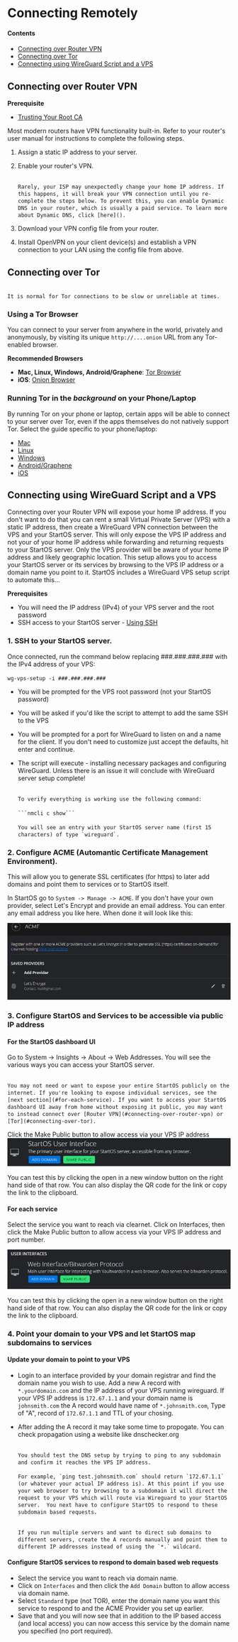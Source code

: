# Connecting Remotely

#### Contents

- [Connecting over Router VPN](#connecting-over-router-vpn)
- [Connecting over Tor](#connecting-over-tor)
- [Connecting using WireGuard Script and a VPS](#connecting-using-wireguard-script-and-a-vps)

## Connecting over Router VPN

**Prerequisite**

- [Trusting Your Root CA](./trust-ca.md)

Most modern routers have VPN functionality built-in. Refer to your router's user manual for instructions to complete the following steps.

1. Assign a static IP address to your server.

2. Enable your router's VPN.

   ```admonish tip title="Enable Dynamic DNS (Optional)"

   Rarely, your ISP may unexpectedly change your home IP address. If this happens, it will break your VPN connection until you re-complete the steps below. To prevent this, you can enable Dynamic DNS in your router, which is usually a paid service. To learn more about Dynamic DNS, click [here]().
   ```

3. Download your VPN config file from your router.

4. Install OpenVPN on your client device(s) and establish a VPN connection to your LAN using the config file from above.

## Connecting over Tor

```admonish warning

It is normal for Tor connections to be slow or unreliable at times.
```

### Using a Tor Browser

You can connect to your server from anywhere in the world, privately and anonymously, by visiting its unique `http://....onion` URL from any Tor-enabled browser.

**Recommended Browsers**

- **Mac, Linux, Windows, Android/Graphene**: <a href="https://torproject.org/download" target="_blank">Tor Browser</a>
- **iOS**: <a href="https://onionbrowser.com" target="_blank">Onion Browser</a>

### Running Tor in the _background_ on your Phone/Laptop

By running Tor on your phone or laptop, certain apps will be able to connect to your server over Tor, even if the apps themselves do not natively support Tor. Select the guide specific to your phone/laptop:

- [Mac](../device-guides/mac/tor.md)
- [Linux](../device-guides/linux/tor.md)
- [Windows](../device-guides/windows/tor.md)
- [Android/Graphene](../device-guides/android/tor.md)
- [iOS](../device-guides/ios/tor.md)

## Connecting using WireGuard Script and a VPS
Connecting over your Router VPN will expose your home IP address. If you don't want to do that you can rent a small Virtual Private Server (VPS) with a static IP address, then create a WireGuard VPN connection between the VPS and your StartOS server. This will only expose the VPS IP address and not your of your home IP address while forwarding and returning requests to your StartOS server. Only the VPS provider will be aware of your home IP address and likely geographic location. This setup allows you to access your StartOS server or its services by browsing to the VPS IP address or a domain name you point to it. StartOS includes a WireGuard VPS setup script to automate this... 

**Prerequisites**
- You will need the IP address (IPv4) of your VPS server and the root password
- SSH access to your StartOS server - [Using SSH](../user-manual/ssh.html)

### 1. SSH to your StartOS server.  
Once connected, run the command below replacing ###.###.###.### with the IPv4 address of your VPS:

```wg-vps-setup -i ###.###.###.###```

- You will be prompted for the VPS root password (not your StartOS password)
- You will be asked if you'd like the script to attempt to add the same SSH to the VPS
- You will be prompted for a port for WireGuard to listen on and a name for the client. If you don't need to customize just accept the defaults, hit enter and continue.
- The script will execute - installing necessary packages and configuring WireGuard. Unless there is an issue it will conclude with WireGuard server setup complete!

   ```admonish tip

   To verify everything is working use the following command:

   ```nmcli c show```

   You will see an entry with your StartOS server name (first 15 characters) of type `wireguard`.

   ```



### 2. Configure ACME (Automantic Certificate Management Environment).  
This will allow you to generate SSL certificates (for https) to later add domains and point them to services or to StartOS itself. 

In StartOS go to `System -> Manage -> ACME`. If you don't have your own provider, select Let's Encrypt and provide an email address.  You can enter any email address you like here. When done it will look like this:

![Completed ACME Picture](./assets/completed-acme.png "Completed ACME picture")

### 3. Configure StartOS and Services to be accessible via public IP address

#### For the StartOS dashboard UI
Go to System -> Insights -> About -> Web Addresses.  You will see the various ways you can access your StartOS server.  

   ```admonish warning

   You may not need or want to expose your entire StartOS publicly on the internet. If you're looking to expose individual services, see the [next section](#for-each-service). If you want to access your StartOS dashboard UI away from home without exposing it public, you may want to instead connect over [Router VPN](#connecting-over-router-vpn) or [Tor](#connecting-over-tor).

   ```

Click the Make Public button to allow access via your VPS IP address
![StartOS Make Public](./assets/startos-make-public-add-domain.png)

You can test this by clicking the open in a new window button on the right hand side of that row.  You can also display the QR code for the link or copy the link to the clipboard.

#### For each service
Select the service you want to reach via clearnet. Click on Interfaces, then click the Make Public button to allow access via your VPS IP address and port number.

![Interfaces Make Public](./assets/interfaces-make-public-add-domain.png)

You can test this by clicking the open in a new window button on the right hand side of that row. You can also display the QR code for the link or copy the link to the clipboard.   

### 4. Point your domain to your VPS and let StartOS map subdomains to services

#### Update your domain to point to your VPS
- Login to an interface provided by your domain registrar and find the domain name you wish to use. Add a new A record with `*.yourdomain.com` and the IP address of your VPS running wireguard.  If your VPS IP address is `172.67.1.1` and your domain name is `johnsmith.com` the A record would have name of `*.johnsmith.com`, Type of "A", record of `172.67.1.1` and TTL of your chosing.

- After adding the A record it may take some time to propogate. You can check propagation using a website like dnschecker.org

   ```admonish tip
   
   You should test the DNS setup by trying to ping to any subdomain and confirm it reaches the VPS IP address. 

   For example, `ping test.johnsmith.com` should return `172.67.1.1` (or whatever your actual IP address is). At this point if you use your web browser to try browsing to a subdomain it will direct the request to your VPS which will route via Wireguard to your StartOS server.  You next have to configure StartOS to respond to these subdomain based requests.
   
   ```

   ```admonish tip

   If you run multiple servers and want to direct sub domains to different servers, create the A records manually and point them to different IP addresses instead of using the `*.` wildcard.

   ```

#### Configure StartOS services to respond to domain based web requests
- Select the service you want to reach via domain name.
- Click on `Interfaces` and then click the `Add Domain` button to allow access via domain name.
- Select `Standard` type (not TOR), enter the domain name you want this service to respond to and the ACME Provider you set up earlier.
- Save that and you will now see that in addition to the IP based access (and local access) you can now access this service by the  domain name you specified (no port required).  



